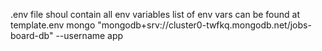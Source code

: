 .env file shoul contain all env variables
list of env vars can be found at template.env
mongo "mongodb+srv://cluster0-twfkq.mongodb.net/jobs-board-db"  --username app

